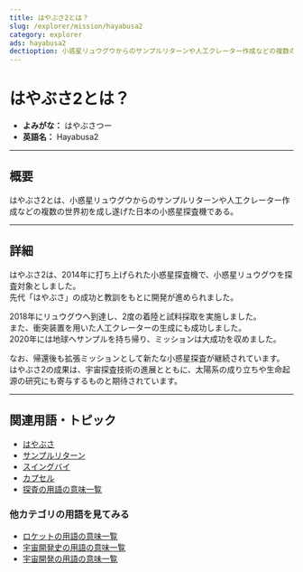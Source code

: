 ```yaml
---
title: はやぶさ2とは？
slug: /explorer/mission/hayabusa2
category: explorer
ads: hayabusa2
dectioption: 小惑星リュウグウからのサンプルリターンや人工クレーター作成などの複数の世界初を成し遂げた日本の小惑星探査機であるはやぶさ2の意味・定義・内容について解説します。  
---
```


# はやぶさ2とは？

- **よみがな：** はやぶさつー  
- **英語名：** Hayabusa2  

---

## 概要

はやぶさ2とは、小惑星リュウグウからのサンプルリターンや人工クレーター作成などの複数の世界初を成し遂げた日本の小惑星探査機である。  

---

## 詳細

はやぶさ2は、2014年に打ち上げられた小惑星探査機で、小惑星リュウグウを探査対象としました。  
先代「はやぶさ」の成功と教訓をもとに開発が進められました。  

2018年にリュウグウへ到達し、2度の着陸と試料採取を実施しました。  
また、衝突装置を用いた人工クレーターの生成にも成功しました。  
2020年には地球へサンプルを持ち帰り、ミッションは大成功を収めました。  

なお、帰還後も拡張ミッションとして新たな小惑星探査が継続されています。  
はやぶさ2の成果は、宇宙探査技術の進展とともに、太陽系の成り立ちや生命起源の研究にも寄与するものと期待されています。  

---

## 関連用語・トピック

- [はやぶさ](/docs/explorer/mission/hayabusa)
- [サンプルリターン](/docs/explorer/technology/sample-return)
- [スイングバイ](/docs/explorer/technology/swingby)
- [カプセル](/docs/explorer/technology/capsule)
- [探査の用語の意味一覧](/docs/category/explorer)

### 他カテゴリの用語を見てみる
- [ロケットの用語の意味一覧](/docs/category/rocket)
- [宇宙開発史の用語の意味一覧](/docs/category/history)
- [宇宙開発の用語の意味一覧](/docs/category/glossary)
